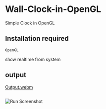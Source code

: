 # Wall-Clock-in-OpenGL
Simple Clock in OpenGL  

## Installation required

```
OpenGL
```

show realtime from system 

## output 
[Output.webm](https://user-images.githubusercontent.com/77652042/192095711-63857bdd-1b6c-4daf-96d1-b1cd7833dadf.webm)

##
##
![Run Screenshot](https://user-images.githubusercontent.com/77652042/192096460-0f370b54-cd96-4ef3-a4e7-c64631ea3953.png)
